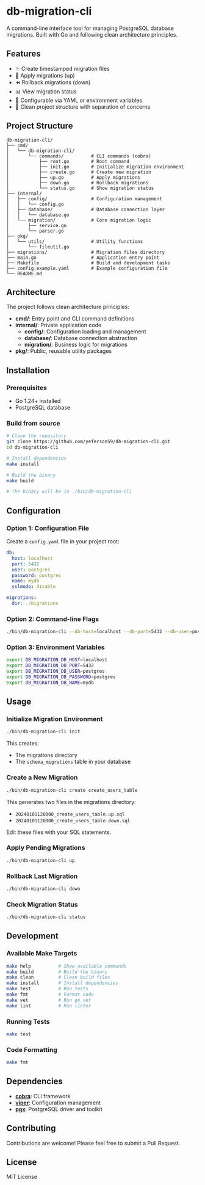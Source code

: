 # db-migration-cli

A command-line interface tool for managing PostgreSQL database migrations. Built with Go and following clean architecture principles.

## Features

- ✨ Create timestamped migration files
- 🚀 Apply migrations (up)
- ⏪ Rollback migrations (down)
- 📊 View migration status
- 🔧 Configurable via YAML or environment variables
- 📁 Clean project structure with separation of concerns

## Project Structure

```
db-migration-cli/
├── cmd/
│   └── db-migration-cli/
│       └── commands/          # CLI commands (cobra)
│           ├── root.go        # Root command
│           ├── init.go        # Initialize migration environment
│           ├── create.go      # Create new migration
│           ├── up.go          # Apply migrations
│           ├── down.go        # Rollback migrations
│           └── status.go      # Show migration status
├── internal/
│   ├── config/                # Configuration management
│   │   └── config.go
│   ├── database/              # Database connection layer
│   │   └── database.go
│   └── migration/             # Core migration logic
│       ├── service.go
│       └── parser.go
├── pkg/
│   └── utils/                 # Utility functions
│       └── fileutil.go
├── migrations/                # Migration files directory
├── main.go                    # Application entry point
├── Makefile                   # Build and development tasks
├── config.example.yaml        # Example configuration file
└── README.md
```

## Architecture

The project follows clean architecture principles:

- **cmd/**: Entry point and CLI command definitions
- **internal/**: Private application code
  - **config/**: Configuration loading and management
  - **database/**: Database connection abstraction
  - **migration/**: Business logic for migrations
- **pkg/**: Public, reusable utility packages

## Installation

### Prerequisites

- Go 1.24+ installed
- PostgreSQL database

### Build from source

```bash
# Clone the repository
git clone https://github.com/yeferson59/db-migration-cli.git
cd db-migration-cli

# Install dependencies
make install

# Build the binary
make build

# The binary will be in ./bin/db-migration-cli
```

## Configuration

### Option 1: Configuration File

Create a `config.yaml` file in your project root:

```yaml
db:
  host: localhost
  port: 5432
  user: postgres
  password: postgres
  name: mydb
  sslmode: disable

migrations:
  dir: ./migrations
```

### Option 2: Command-line Flags

```bash
./bin/db-migration-cli --db-host=localhost --db-port=5432 --db-user=postgres --db-password=postgres --db-name=mydb
```

### Option 3: Environment Variables

```bash
export DB_MIGRATION_DB_HOST=localhost
export DB_MIGRATION_DB_PORT=5432
export DB_MIGRATION_DB_USER=postgres
export DB_MIGRATION_DB_PASSWORD=postgres
export DB_MIGRATION_DB_NAME=mydb
```

## Usage

### Initialize Migration Environment

```bash
./bin/db-migration-cli init
```

This creates:
- The migrations directory
- The `schema_migrations` table in your database

### Create a New Migration

```bash
./bin/db-migration-cli create create_users_table
```

This generates two files in the migrations directory:
- `20240101120000_create_users_table.up.sql`
- `20240101120000_create_users_table.down.sql`

Edit these files with your SQL statements.

### Apply Pending Migrations

```bash
./bin/db-migration-cli up
```

### Rollback Last Migration

```bash
./bin/db-migration-cli down
```

### Check Migration Status

```bash
./bin/db-migration-cli status
```

## Development

### Available Make Targets

```bash
make help          # Show available commands
make build         # Build the binary
make clean         # Clean build files
make install       # Install dependencies
make test          # Run tests
make fmt           # Format code
make vet           # Run go vet
make lint          # Run linter
```

### Running Tests

```bash
make test
```

### Code Formatting

```bash
make fmt
```

## Dependencies

- **[cobra](https://github.com/spf13/cobra)**: CLI framework
- **[viper](https://github.com/spf13/viper)**: Configuration management
- **[pgx](https://github.com/jackc/pgx)**: PostgreSQL driver and toolkit

## Contributing

Contributions are welcome! Please feel free to submit a Pull Request.

## License

MIT License
